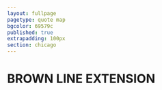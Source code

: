 ```yaml
---
layout: fullpage
pagetype: quote map
bgcolor: 69579c
published: true
extrapadding: 100px
section: chicago
---
```


<div id="brown" class="mapstage"></div>

# BROWN LINE EXTENSION